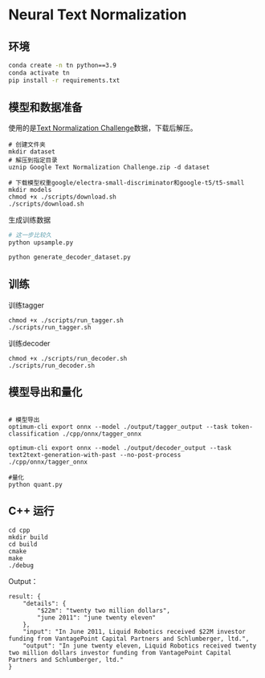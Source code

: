 # Neural Text Normalization

## 环境

```sh
conda create -n tn python==3.9
conda activate tn
pip install -r requirements.txt
```

## 模型和数据准备

使用的是[Text Normalization Challenge](https://www.kaggle.com/datasets/google-nlu/text-normalization)数据，下载后解压。

```shell
# 创建文件夹
mkdir dataset
# 解压到指定目录
uznip Google Text Normalization Challenge.zip -d dataset

# 下载模型权重google/electra-small-discriminator和google-t5/t5-small
mkdir models
chmod +x ./scripts/download.sh
./scripts/download.sh
```

生成训练数据

```python
# 这一步比较久
python upsample.py

python generate_decoder_dataset.py
```

## 训练

训练tagger
```shell
chmod +x ./scripts/run_tagger.sh
./scripts/run_tagger.sh
```


训练decoder
```shell
chmod +x ./scripts/run_decoder.sh
./scripts/run_decoder.sh
```

## 模型导出和量化

```shell

# 模型导出
optimum-cli export onnx --model ./output/tagger_output --task token-classification ./cpp/onnx/tagger_onnx

optimum-cli export onnx --model ./output/decoder_output --task text2text-generation-with-past --no-post-process ./cpp/onnx/tagger_onnx

#量化
python quant.py

```

## C++ 运行

```shell
cd cpp
mkdir build
cd build
cmake 
make
./debug
```

Output：

```
result: {
    "details": {
        "$22m": "twenty two million dollars",
        "june 2011": "june twenty eleven"
    },
    "input": "In June 2011, Liquid Robotics received $22M investor funding from VantagePoint Capital Partners and Schlumberger, ltd.",
    "output": "In june twenty eleven, Liquid Robotics received twenty two million dollars investor funding from VantagePoint Capital Partners and Schlumberger, ltd."
}
```
